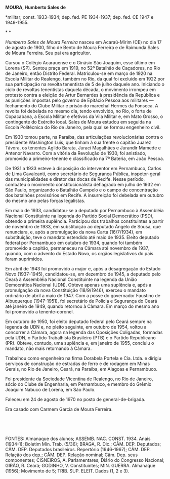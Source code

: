 **MOURA, Humberto Sales de**

\*militar; const. 1933-1934; dep. fed. PE 1934-1937; dep. fed. CE 1947 e
1949-1955.

* *

*Humberto Sales de Moura Ferreira* nasceu em Acaraú-Mirim (CE) no dia 17
de agosto de 1900, filho de Bento de Moura Ferreira e de Raimunda Sales
de Moura Ferreira. Seu pai era agricultor.

Cursou o Colégio Acarauense e o Ginásio São Joaquim, esse último em
Lorena (SP). Sentou praça em 1919, no 52º Batalhão de Caçadores, no Rio
de Janeiro, então Distrito Federal. Matriculou-se em março de 1920 na
Escola Militar do Realengo, também no Rio, da qual foi excluído em 1922
por sua participação na revolta tenentista de 5 de julho daquele ano.
Iniciando o ciclo de revoltas tenentistas daquela década, o movimento
irrompeu em protesto contra a eleição de Artur Bernardes à presidência
da República e as punições impostas pelo governo de Epitácio Pessoa aos
militares — fechamento do Clube Militar e prisão do marechal Hermes da
Fonseca. A revolta foi debelada no mesmo dia, tendo envolvido, no Rio, o
forte de Copacabana, a Escola Militar e efetivos da Vila Militar e, em
Mato Grosso, o contingente do Exército local. Sales de Moura estudou em
seguida na Escola Politécnica do Rio de Janeiro, pela qual se formou
engenheiro civil.

Em 1930 tomou parte, na Paraíba, das articulações revolucionárias contra
o presidente Washington Luís, que tinham à sua frente o capitão Juarez
Távora, os tenentes Agildo Barata, Juraci Magalhães e Jurandir Mamede e
Antenor Navarro. Com a vitória da Revolução de 1930, foi anistiado,
promovido a primeiro-tenente e classificado na 7ª Bateria, em João
Pessoa.

De 1931 a 1933 esteve à disposição do interventor em Pernambuco, Carlos
de Lima Cavalcanti, como secretário de Segurança Pública, inspetor-geral
das municipalidades e diretor das docas de Recife. Nesse período,
combateu o movimento constitucionalista deflagrado em julho de 1932 em
São Paulo, organizando o Batalhão Campelo e o campo de concentração dos
batalhões provisórios em Recife. A insurreição foi debelada em outubro
do mesmo ano pelas forças legalistas.

Em maio de 1933, candidatou-se a deputado por Pernambuco à Assembléia
Nacional Constituinte na legenda do Partido Social Democrático (PSD),
obtendo a primeira suplência. Participou dos trabalhos constituintes a
partir de novembro de 1933, em substituição ao deputado Ângelo de Sousa,
que renunciara, e, após a promulgação da nova Carta (16/7/1934), em
substituição, teve o mandato estendido até maio de 1935. Eleito deputado
federal por Pernambuco em outubro de 1934, quando foi também promovido a
capitão, permaneceu na Câmara até novembro de 1937, quando, com o
advento do Estado Novo, os orgãos legislativos do país foram suprimidos.

Em abril de 1943 foi promovido a major e, após a desagregação do Estado
Novo (1937-1945), candidatou-se, em dezembro de 1945, a deputado pelo
Ceará à Assembléia Nacional Constituinte na legenda da União Democrática
Nacional (UDN). Obteve apenas uma suplência e, após a promulgação da
nova Constituição (18/9/1946), exerceu o mandato ordinário de abril a
maio de 1947. Com a posse do governador Faustino de Albuquerque
(1947-1951), foi secretário de Polícia e Segurança do Ceará até janeiro
de 1949, quando retornou à Câmara. Em março do mesmo ano foi promovido a
tenente-coronel.

Em outubro de 1950, foi eleito deputado federal pelo Ceará sempre na
legenda da UDN e, no pleito seguinte, em outubro de 1954, voltou a
concorrer à Câmara, agora na legenda das Oposições Coligadas, formadas
pela UDN, o Partido Trabalhista Brasileiro (PTB) e o Partido Republicano
(PR). Obteve, contudo, uma suplência e, em janeiro de 1955, concluiu o
mandato, não mais retornando à Câmara.

Trabalhou como engenheiro na firma Dorabela Portela e Cia. Ltda. e
dirigiu serviços de construção de estradas de ferro e de rodagem em
Minas Gerais, no Rio de Janeiro, Ceará, na Paraíba, em Alagoas e
Pernambuco.

Foi presidente da Sociedade Vicentina de Realengo, no Rio de Janeiro,
sócio do Clube de Engenharia, em Pernambuco, e membro do Grêmio Joaquim
Nabuco de Lorena, em São Paulo.

Faleceu em 24 de agosto de 1970 no posto de general-de-brigada.

Era casado com Carmem Garcia de Moura Ferreira.

 

 

FONTES: Almanaque dos alunos; ASSEMB. NAC. CONST. 1934. Anais (1934-1);
Boletim Min. Trab. (5/36); BRAGA, R. Dic.; CÂM. DEP. Deputados; CÂM.
DEP. Deputados brasileiros. Repertório (1946-1967); CÂM. DEP. Relação
dos dep.; CÂM. DEP. Relação nominal; Câm. Dep. seus componentes;
CISNEIROS, A. Parlamentares; Diário do Congresso Nacional; GIRÃO, R.
Ceará; GODINHO, V. Constituintes; MIN. GUERRA. Almanaque (1956);
Movimento de 5; TRIB. SUP. ELEIT. Dados (1, 2 e 3).

 
